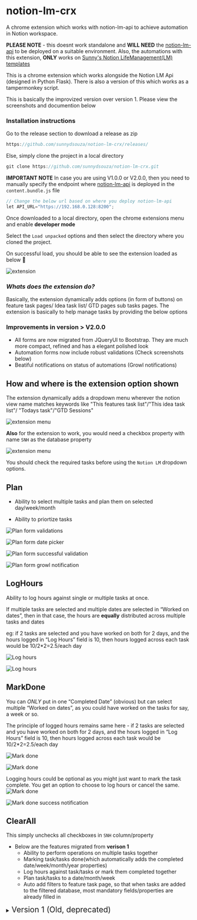 # notion-lm-crx
A chrome extension which works with notion-lm-api to achieve automation in Notion workspace.


**PLEASE NOTE** - this doesnt work standalone and **WILL NEED** the [notion-lm-api](https://github.com/sunnydsouza/notion-lm-api) to be deployed on a suitable environment. 
Also, the automations with this extension, **ONLY** works on [Sunny's Notion LifeManagement(LM) templates](https://www.notion.so/Templates-a73384cbb11a45bdac0af6d04085bb62)

This is a chrome extension which works alongside the Notion LM Api (designed in Python Flask). There is also a version of this which works as a tampermonkey script. 

This is basically the improvized version over version 1. Please view the screenshots and documention below

### Installation instructions

Go to the release section to download a release as zip

```java
https://github.com/sunnydsouza/notion-lm-crx/releases/
```

Else, simply clone the project in a local directory

```java
git clone https://github.com/sunnydsouza/notion-lm-crx.git
```

**IMPORTANT NOTE**
In case you are using V1.0.0 or V2.0.0, then you need to manually specify the endpoint where [notion-lm-api](https://github.com/sunnydsouza/notion-lm-api) is deployed in the `content.bundle.js` file

```java
// Change the below url based on where you deploy notion-lm-api
let API_URL="https://192.168.0.128:8200"; 
```

Once downloaded to a local directory, open the chrome extensions menu and enable **developer mode**

Select the `Load unpacked` options and then select the directory where you cloned the project.

On successful load, you should be able to see the extension loaded as below 🥳

![extension](docs/images/v1.0.0/screenshot10.png)

### *Whats does the extension do?*

Basically, the extension dynamically adds  options (in form of buttons) on feature task pages/ Idea task list/ GTD pages sub tasks pages. The extension is basically to help manage tasks by providing the below options

### Improvements in version > V2.0.0
- All forms are now migrated from JQueryUI to Bootstrap. They are much more compact, refined and has a elegant polished look
- Automation forms now include robust validations (Check screenshots below)
- Beatiful notifications on status of automations (Growl notifications)

## How and where is the extension option shown
The extension dynamically adds a dropdown menu wherever the notion view name matches keywords like "This features task list"/"This idea task list"/ "Todays task"/"GTD Sessions"

![extension menu](docs/images/v2.0.0/screenshot1.png)

**Also** for the extension to work, you would need a checkbox property with name `SNH` as the database property

![extension menu](docs/images/v2.0.0/screenshot14.png)

You should check the required tasks before using the `Notion LM` dropdown options.

## Plan
- Ability to select multiple tasks and plan them on selected day/week/month

- Ability to priortize tasks

![Plan form validations](docs/images/v2.0.0/screenshot13.png)

![Plan form date picker](docs/images/v2.0.0/screenshot12.png)

![Plan form successful validation](docs/images/v2.0.0/screenshot11.png)

![Plan form growl notification](docs/images/v2.0.0/screenshot10.png)

## LogHours
Ability to log hours against single or multiple tasks at once. 

If multiple tasks are selected and multiple dates are selected in “Worked on dates”, then in that case, the hours are **equally** distributed across multiple tasks and dates

eg: if 2 tasks are selected and you have worked on both for 2 days, and the hours logged in “Log Hours” field is 10, then hours logged across each task would be 10/2*2=2.5/each day

![Log hours](docs/images/v2.0.0/screenshot9.png)

![Log hours](docs/images/v2.0.0/screenshot8.png)

## MarkDone
You can *ONLY* put in one “Completed Date” (obvious) but can select multiple “Worked on dates”, as you could have worked on the tasks for say, a week or so.

The principle of logged hours remains same here - if 2 tasks are selected and you have worked on both for 2 days, and the hours logged in “Log Hours” field is 10, then hours logged across each task would be 10/2*2=2.5/each day

![Mark done](docs/images/v2.0.0/screenshot7.png)

![Mark done](docs/images/v2.0.0/screenshot6.png)

Logging hours could be optional as you might just want to mark the task complete. You get an option to choose to log hours or cancel the same.
![Mark done](docs/images/v2.0.0/screenshot5.png)

![Mark done success notification](docs/images/v2.0.0/screenshot4.png)

## ClearAll
This simply unchecks all checkboxes in `SNH` column/property


- Below are the features migrated from **verison 1**
    - Ability to perform operations on multiple tasks together
    - Marking task/tasks done(which automatically adds the completed date/week/month/year properties)
    - Log hours against task/tasks or mark them completed together
    - Plan task/tasks to a date/month/week
    - Auto add filters to feature task page, so that when tasks are added to the filtered database, most mandatory fields/properties are already filled in
    



<details>
  <summary><span style="font-size: 21px">Version 1 (Old, deprecated)</span></summary>
  
### Options dynamically added on feature page, when the extension is active

![Untitled](docs/images/v1.0.0/screenshot1.png)

## Plan

Ability to select multiple tasks and plan them on day/week/month

Ability to priortize tasks

![Untitled](docs/images/v1.0.0/screenshot3.png)

## Log Hours

Ability to log hours against single or multiple tasks at once. 

If multiple tasks are selected and multiple dates are selected in “Worked on dates”, then in that case, the hours are **equally** distributed across multiple tasks and dates

eg: if 2 tasks are selected and you have worked on both for 2 days, and the hours logged in “Log Hours” field is 10, then hours logged across each task would be 10/2*2=2.5/each day
![Untitled](docs/images/v1.0.0/screenshot4.png)

![Untitled](docs/images/v1.0.0/screenshot5.png)

## Mark task/tasks as ‘Done’

You can *ONLY* put in one “Completed Date” (obvious) but can select multiple “Worked on dates”, as you could have worked on the tasks for say, a week or so.

The principle of logged hours remains same here - if 2 tasks are selected and you have worked on both for 2 days, and the hours logged in “Log Hours” field is 10, then hours logged across each task would be 10/2*2=2.5/each day

![Untitled](docs/images/v1.0.0/screenshot6.png)

</details>